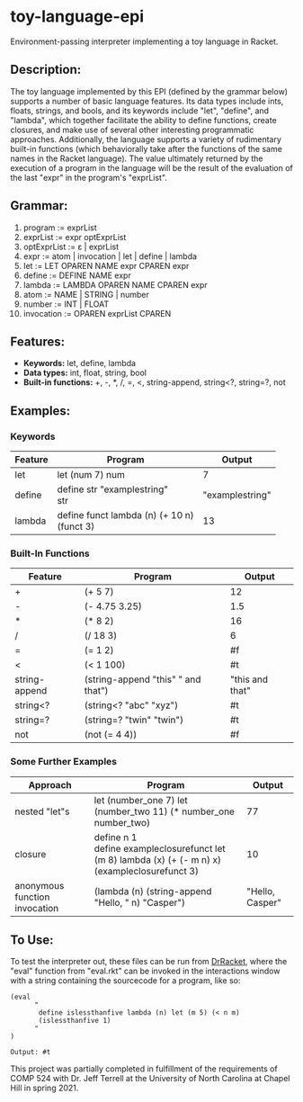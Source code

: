 # toy-language-epi
Environment-passing interpreter implementing a toy language in Racket.

## Description:
The toy language implemented by this EPI (defined by the grammar below) supports a number of basic language features. Its data types include ints, floats, strings, and bools, and its keywords include "let", "define", and "lambda", which together facilitate the ability to define functions, create closures, and make use of several other interesting programmatic approaches. Additionally, the language supports a variety of rudimentary built-in functions (which behaviorally take after the functions of the same names in the Racket language). The value ultimately returned by the execution of a program in the language will be the result of the evaluation of the last "expr" in the program's "exprList".

## Grammar:
1. program := exprList
2. exprList := expr optExprList
3. optExprList := ɛ | exprList
4. expr := atom | invocation | let | define | lambda
5. let := LET OPAREN NAME expr CPAREN expr
6. define := DEFINE NAME expr
7. lambda := LAMBDA OPAREN NAME CPAREN expr
8. atom := NAME | STRING | number
9. number := INT | FLOAT
10. invocation := OPAREN exprList CPAREN

## Features:
- **Keywords:** let, define, lambda
- **Data types:** int, float, string, bool
- **Built-in functions:** +, -, *, /, =, <, string-append, string\<?, string=?, not

## Examples:

### Keywords
| Feature | Program | Output |
| - | - | - |
| let | let (num 7) num | 7 |
| define | define str "examplestring" <br/> str | "examplestring" |
| lambda | define funct lambda (n) (+ 10 n) <br/> (funct 3) | 13 |

### Built-In Functions
| Feature | Program | Output |
| - | - | - |
| + | (+ 5 7) | 12 |
| - | (- 4.75 3.25) | 1.5 |
| \* | (\* 8 2) | 16 |
| / | (/ 18 3) | 6 |
| = | (= 1 2) | #f |
| < | (< 1 100) | #t |
| string-append | (string-append "this" " and that") | "this and that" |
| string\<? | (string\<? "abc" "xyz") | #t |
| string=? | (string=? "twin" "twin") | #t |
| not | (not (= 4 4)) | #f |

### Some Further Examples
| Approach | Program | Output |
| - | - | - |
| nested "let"s | let (number_one 7) let (number_two 11) (* number_one number_two) | 77 |
| closure | define n 1 <br/> define exampleclosurefunct let (m 8) lambda (x) (+ (- m n) x) <br/> (exampleclosurefunct 3) | 10 |
| anonymous function invocation | (lambda (n) (string-append "Hello, " n) "Casper") | "Hello, Casper" |

## To Use:
To test the interpreter out, these files can be run from [DrRacket](https://racket-lang.org/), where the "eval" function from "eval.rkt" can be invoked in the interactions window with a string containing the sourcecode for a program, like so:

    (eval 
          "
           define islessthanfive lambda (n) let (m 5) (< n m)
           (islessthanfive 1)
          "
    )
    
    Output: #t


This project was partially completed in fulfillment of the requirements of COMP 524 with Dr. Jeff Terrell at the University of North Carolina at Chapel Hill in spring 2021.
